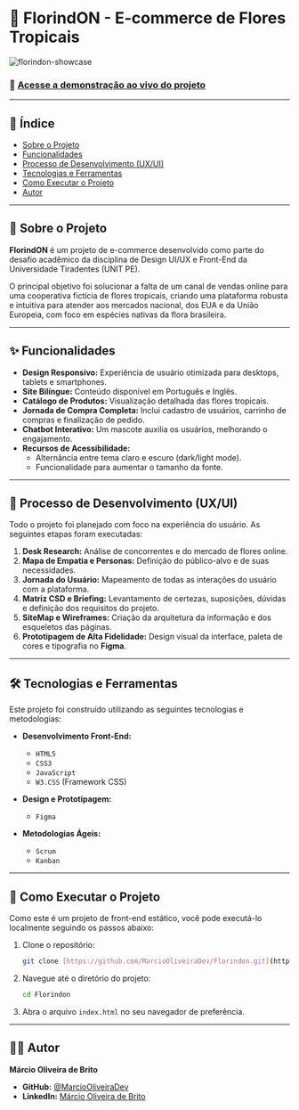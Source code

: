 # 🌺 FlorindON - E-commerce de Flores Tropicais

![florindon-showcase](https://user-images.githubusercontent.com/109968931/235334416-5e0a0223-455b-432a-9e32-0545f061272b.png)

### 🔗 **[Acesse a demonstração ao vivo do projeto](https://marciooliveiradev.github.io/Florindon/index.html)**

---

## 📜 Índice

- [Sobre o Projeto](#-sobre-o-projeto)
- [Funcionalidades](#-funcionalidades)
- [Processo de Desenvolvimento (UX/UI)](#-processo-de-desenvolvimento-uxui)
- [Tecnologias e Ferramentas](#-tecnologias-e-ferramentas)
- [Como Executar o Projeto](#-como-executar-o-projeto)
- [Autor](#-autor)

---

## 🌳 Sobre o Projeto

**FlorindON** é um projeto de e-commerce desenvolvido como parte do desafio acadêmico da disciplina de Design UI/UX e Front-End da Universidade Tiradentes (UNIT PE).

O principal objetivo foi solucionar a falta de um canal de vendas online para uma cooperativa fictícia de flores tropicais, criando uma plataforma robusta e intuitiva para atender aos mercados nacional, dos EUA e da União Europeia, com foco em espécies nativas da flora brasileira.

---

## ✨ Funcionalidades

- **Design Responsivo:** Experiência de usuário otimizada para desktops, tablets e smartphones.
- **Site Bilíngue:** Conteúdo disponível em Português e Inglês.
- **Catálogo de Produtos:** Visualização detalhada das flores tropicais.
- **Jornada de Compra Completa:** Inclui cadastro de usuários, carrinho de compras e finalização de pedido.
- **Chatbot Interativo:** Um mascote auxilia os usuários, melhorando o engajamento.
- **Recursos de Acessibilidade:**
  - Alternância entre tema claro e escuro (dark/light mode).
  - Funcionalidade para aumentar o tamanho da fonte.

---

## 🎨 Processo de Desenvolvimento (UX/UI)

Todo o projeto foi planejado com foco na experiência do usuário. As seguintes etapas foram executadas:

1.  **Desk Research:** Análise de concorrentes e do mercado de flores online.
2.  **Mapa de Empatia e Personas:** Definição do público-alvo e de suas necessidades.
3.  **Jornada do Usuário:** Mapeamento de todas as interações do usuário com a plataforma.
4.  **Matriz CSD e Briefing:** Levantamento de certezas, suposições, dúvidas e definição dos requisitos do projeto.
5.  **SiteMap e Wireframes:** Criação da arquitetura da informação e dos esqueletos das páginas.
6.  **Prototipagem de Alta Fidelidade:** Design visual da interface, paleta de cores e tipografia no **Figma**.

---

## 🛠️ Tecnologias e Ferramentas

Este projeto foi construído utilizando as seguintes tecnologias e metodologias:

- **Desenvolvimento Front-End:**
  - `HTML5`
  - `CSS3`
  - `JavaScript`
  - `W3.CSS` (Framework CSS)

- **Design e Prototipagem:**
  - `Figma`

- **Metodologias Ágeis:**
  - `Scrum`
  - `Kanban`

---

## 🚀 Como Executar o Projeto

Como este é um projeto de front-end estático, você pode executá-lo localmente seguindo os passos abaixo:

1.  Clone o repositório:
    ```bash
    git clone [https://github.com/MarcioOliveiraDev/Florindon.git](https://github.com/MarcioOliveiraDev/Florindon.git)
    ```
2.  Navegue até o diretório do projeto:
    ```bash
    cd Florindon
    ```
3.  Abra o arquivo `index.html` no seu navegador de preferência.

---

## 👨‍💻 Autor

**Márcio Oliveira de Brito**

- **GitHub:** [@MarcioOliveiraDev](https://github.com/MarcioOliveiraDev)
- **LinkedIn:** [Márcio Oliveira de Brito](https://www.linkedin.com/in/marcio-oliveira-de-brito-a2b2b21b4/)
